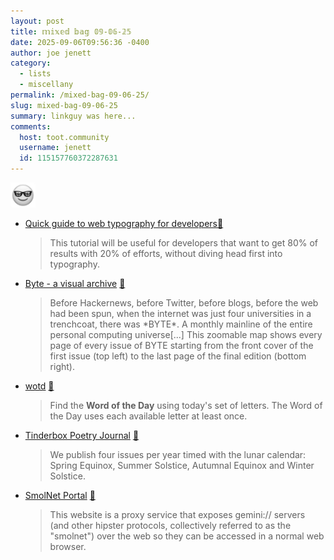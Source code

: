 ```yaml
---
layout: post
title: 𝕞𝕚𝕩𝕖𝕕 𝕓𝕒𝕘 𝟘𝟡-𝟘𝟞-𝟚𝟝
date: 2025-09-06T09:56:36 -0400
author: joe jenett
category:
  - lists
  - miscellany
permalink: /mixed-bag-09-06-25/
slug: mixed-bag-09-06-25
summary: linkguy was here...
comments:
  host: toot.community
  username: jenett
  id: 115157760372287631
---
```

<img class="elguy mtminus-48" src="/images/elguy.png" alt="" width="40">
<ul class="links">
	<li><a title="by Oleh at OlegWock" href="https://sinja.io/blog/web-typography-quick-guide">Quick guide to web typography for developers</a><a title="source" href="https://pinboard.in/u:dbuscher">📌</a><blockquote><p>This tutorial will be useful for developers that want to get 80% of results with 20% of efforts, without diving head first into typography. </p></blockquote></li>
	<li><a href="https://byte.tsundoku.io/">Byte - a visual archive</a> <a title="source" href="https://pinboard.in/u:ihatemornings">📌</a><blockquote><p>Before Hackernews, before Twitter, before blogs, before the web had been spun, when the internet was just four universities in a trenchcoat, there was *BYTE*. A monthly mainline of the entire personal computing universe[...] This zoomable map shows every page of every issue of BYTE starting from the front cover of the first issue (top left) to the last page of the final edition (bottom right).</p></blockquote></li>
	<li><a title="by Matt Schultz" href="https://wotd.is/">wotd</a> <a title="source" href="https://pinboard.in/u:tdjones">📌</a><blockquote><p>Find the <strong>Word of the Day</strong> using today's set of letters. The Word of the Day uses each available letter at least once.</p></blockquote></li>
	<li><a title="Tinderbox Poetry Journal" href="https://tinderboxpoetry.com/">Tinderbox Poetry Journal</a> <a title="source" href="https://pinboard.in/u:ramblinggit">📌</a><blockquote><p>We publish four issues per year timed with the lunar calendar: Spring Equinox, Summer Solstice, Autumnal Equinox and Winter Solstice. </p></blockquote></li>
	<li><a title="by Michael Lazar" href="https://portal.mozz.us/">SmolNet Portal</a> <a title="source" href="https://pinboard.in/u:tdjones">📌</a><blockquote><p>This website is a proxy service that exposes gemini:// servers (and other hipster protocols, collectively referred to as the "smolnet") over the web so they can be accessed in a normal web browser.</p></blockquote></li>
</ul>
<a href="https://brid.gy/publish/mastodon"></a>